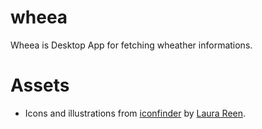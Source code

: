 # wheea

Wheea is Desktop App for fetching wheather informations.

# Assets
- Icons and illustrations from [iconfinder](https://www.iconfinder.com/) by [Laura Reen](https://www.iconfinder.com/search?designer=laurareen).